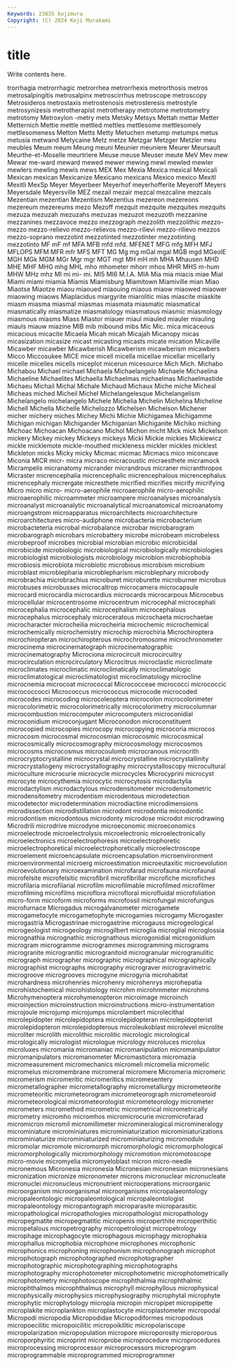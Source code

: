 ```yaml
---
Keywords: 23635 kojimura
Copyright: (C) 2024 Koji Murakami
---
```


# title

Write contents here.



trorrhagia metrorrhagic
metrorrhea metrorrhexis metrorthosis metros metrosalpingitis metrosalpinx metroscirrhus metroscope metroscopy Metrosideros
metrostaxis metrostenosis metrosteresis metrostyle metrosynizesis metrotherapist metrotherapy metrotome metrotometry metrotomy
Metroxylon -metry mets Metsky Metsys Mettah mettar Metter Metternich Mettie
mettle mettled mettles mettlesome mettlesomely mettlesomeness Metton Metts Metty Metuchen
metump metumps metus metusia metwand Metycaine Metz metze Metzgar Metzger
Metzler meu meubles Meum meum Meung meuni Meunier meuniere Meurer
Meursault Meurthe-et-Moselle meurtriere Meuse meuse Meuser meute MeV Mev mew
Mewar me-ward meward mewed mewer mewing mewl mewled mewler mewlers
mewling mewls mews MEX Mex Mexia Mexica mexical Mexicali Mexican
mexican Mexicanize Mexicano mexicans Mexico mexico Mexitl Mexitli MexSp Meyer
Meyerbeer Meyerhof meyerhofferite Meyeroff Meyers Meyersdale Meyersville MEZ mezail mezair
mezcal mezcaline mezcals Mezentian mezentian Mezentism Mezentius mezereon mezereons mezereum
mezereums mezo Mezoff mezquit mezquite mezquites mezquits mezuza mezuzah mezuzahs
mezuzas mezuzot mezuzoth mezzanine mezzanines mezzavoce mezzo mezzograph mezzolith mezzolithic
mezzo-mezzo mezzo-relievo mezzo-relievos mezzo-rilievi mezzo-rilievo mezzos mezzo-soprano mezzotint mezzotinted mezzotinter
mezzotinting mezzotinto MF mF mf MFA MFB mfd mfd. MFENET
MFG mfg MFH MFJ MFLOPS MFM MFR mfr MFS MFT
MG Mg mg mGal mgal MGB mgd MGeolE MGH MGk
MGM MGr Mgr mgr MGT mgt MH mH mh MHA
Mhausen MHD MHE MHF MHG mhg MHL mho mhometer mhorr
mhos MHR MHS m-hum MHW MHz mhz MI mi mi-
mi. MI5 MI6 M.I.A. MIA Mia mia miacis miae Mial
Miami miami miamia Miamis Miamisburg Miamitown Miamiville mian Miao Miaotse
Miaotze miaou miaoued miaouing miaous miaow miaowed miaower miaowing miaows
Miaplacidus miargyrite miarolitic mias miascite miaskite miasm miasma miasmal miasmas
miasmata miasmatic miasmatical miasmatically miasmatize miasmatology miasmatous miasmic miasmology miasmous
miasms Miass Miastor miauer miaul miauled miauler miauling miauls miauw
miazine MIB mib mibound mibs Mic Mic. mica micaceous micacious
micacite Micaela Micah micah Micajah Micanopy micas micasization micasize micast
micasting micasts micate mication Micaville Micawber micawber Micawberish Micawberism micawberism
micawbers Micco Miccosukee MICE mice micell micella micellae micellar micellarly
micelle micelles micells miceplot micerun micesource Mich Mich. Michabo Michabou
Michael michael Michaela Michaelangelo Michaele Michaelina Michaeline Michaelites Michaella Michaelmas
michaelmas Michaelmastide Michaeu Michail Michal Michale Michaud Michaux Miche miche
Micheal Micheas miched Micheil Michel Michelangelesque Michelangelism Michelangelo michelangelo Michele
Michelia Michelin Michelina Micheline Michell Michella Michelle Michelozzo Michelsen Michelson
Michener micher michery miches Michey Michi Michie Michigamea Michigamme Michigan
michigan Michigander Michiganian Michiganite Michiko miching Michoac Michoacan Michoacano Michol
Michon micht Mick mick Mickelson mickery Mickey mickey Mickeys mickeys
Micki Mickie mickies Mickiewicz mickle micklemote mickle-mouthed mickleness mickler mickles
micklest Mickleton micks Micky micky Micmac micmac Micmacs mico miconcave
Miconia MICR micr- micra micraco micracoustic micraesthete micramock Micrampelis micranatomy
micrander micrandrous micraner micranthropos Micraster micrencephalia micrencephalic micrencephalous micrencephalus micrencephaly
micrergate micresthete micrified micrifies micrify micrifying Micro micro micro- micro-aerophile
microaerophile micro-aerophilic microaerophilic microammeter microampere microanalyses microanalysis microanalyst microanalytic microanalytical
microanatomical microanatomy microangstrom microapparatus microarchitects microarchitecture microarchitectures micro-audiphone microbacteria microbacterium
microbacteteria microbal microbalance microbar microbarogram microbarograph microbars microbattery microbe microbeam
microbeless microbeproof microbes microbial microbian microbic microbicidal microbicide microbiologic microbiological
microbiologically microbiologies microbiologist microbiologists microbiology microbion microbiophobia microbiosis microbiota microbiotic
microbious microbism microbium microblast microblepharia microblepharism microblephary microbody microbrachia microbrachius
microburet microburette microburner microbus microbuses microbusses microcaltrop microcamera microcapsule microcard
microcardia microcardius microcards microcarpous Microcebus microcellular microcentrosome microcentrum microcephal microcephali
microcephalia microcephalic microcephalism microcephalous microcephalus microcephaly microceratous microchaeta microchaetae microcharacter
microcheilia microcheiria microchemic microchemical microchemically microchemistry microchip microchiria Microchiroptera microchiropteran
microchiropterous microchromosome microchronometer microcinema microcinematograph microcinematographic microcinematography Microciona microcircuit microcircuitry
microcirculation microcirculatory Microcitrus microclastic microclimate microclimates microclimatic microclimatically microclimatologic microclimatological
microclimatologist microclimatology microcline microcnemia microcoat micrococcal Micrococceae micrococci micrococcic micrococcocci
Micrococcus micrococcus microcode microcoded microcodes microcoding microcoleoptera microcolon microcolorimeter microcolorimetric
microcolorimetrically microcolorimetry microcolumnar microcombustion microcomputer microcomputers microconidial microconidium microconjugant Microconodon
microconstituent microcopied microcopies microcopy microcopying microcoria microcos microcosm microcosmal microcosmian
microcosmic microcosmical microcosmically microcosmography microcosmology microcosmos microcosms microcosmus microcoulomb microcranous
microcrith microcryptocrystalline microcrystal microcrystalline microcrystallinity microcrystallogeny microcrystallography microcrystalloscopy microcultural microculture
microcurie microcycle microcycles Microcyprini microcyst microcyte microcythemia microcytic microcytosis microdactylia
microdactylism microdactylous microdensitometer microdensitometric microdensitometry microdentism microdentous microdetection microdetector microdetermination
microdiactine microdimensions microdissection microdistillation microdont microdontia microdontic microdontism microdontous microdonty
microdose microdot microdrawing Microdrili microdrive microdyne microeconomic microeconomics microelectrode microelectrolysis
microelectronic microelectronically microelectronics microelectrophoresis microelectrophoretic microelectrophoretical microelectrophoretically microelectroscope microelement microencapsulate
microencapsulation microenvironment microenvironmental microerg microestimation microeutaxitic microevolution microevolutionary microexamination microfarad
microfauna microfaunal microfelsite microfelsitic microfibril microfibrillar microfiche microfiches microfilaria microfilarial
microfilm microfilmable microfilmed microfilmer microfilming microfilms microflora microfloral microfluidal microfoliation
micro-form microform microforms microfossil microfungal microfungus microfurnace Microgadus microgalvanometer microgamete
microgametocyte microgametophyte microgamies microgamy Microgaster microgastria Microgastrinae microgastrine microgauss microgeological
microgeologist microgeology microgilbert microglia microglial microglossia micrognathia micrognathic micrognathous microgonidial
microgonidium microgram microgramme microgrammes microgramming micrograms microgranite microgranitic microgranitoid microgranular
microgranulitic micrograph micrographer micrographic micrographical micrographically micrographist micrographs micrography micrograver
microgravimetric microgroove microgrooves microgyne microgyria microhabitat microhardness microhenries microhenry microhenrys
microhepatia microhistochemical microhistology microhm microhmmeter microhms Microhymenoptera microhymenopteron microimage microinch
microinjection microinstruction microinstructions micro-instrumentation microjoule microjump microjumps microlambert microlecithal microlepidopter
microlepidoptera microlepidopteran microlepidopterist microlepidopteron microlepidopterous microleukoblast microlevel microlite microliter microlith
microlithic microlitic micrologic micrological micrologically micrologist micrologue micrology microluces microlux
microluxes micromania micromaniac micromanipulation micromanipulator micromanipulators micromanometer Micromastictora micromazia micromeasurement
micromechanics micromeli micromelia micromelic micromelus micromembrane micromeral micromere Micromeria micromeric
micromerism micromeritic micromeritics micromesentery micrometallographer micrometallography micrometallurgy micrometeorite micrometeoritic micrometeorogram
micrometeorograph micrometeoroid micrometeorological micrometeorologist micrometeorology micrometer micrometers micromethod micrometric micrometrical
micrometrically micrometry micromho micromhos micromicrocurie micromicrofarad micromicron micromil micromillimeter micromineralogical
micromineralogy microminiature microminiatures microminiaturization microminiaturizations microminiaturize microminiaturized microminiaturizing micromodule micromolar
micromole micromorph micromorphologic micromorphological micromorphologically micromorphology micromotion micromotoscope micro-movie micromyelia
micromyeloblast micron micro-needle micronemous Micronesia micronesia Micronesian micronesian micronesians micronization
micronize micronometer microns micronuclear micronucleate micronuclei micronucleus micronutrient microoperations microorganic
microorganism microorganismal microorganisms micropalaeontology micropaleontologic micropaleontological micropaleontologist micropaleontology micropantograph microparasite
microparasitic micropathological micropathologies micropathologist micropathology micropegmatite micropegmatitic micropenis microperthite microperthitic
micropetalous micropetrography micropetrologist micropetrology microphage microphagocyte microphagous microphagy microphakia microphallus
microphobia microphone microphones microphonic microphonics microphoning microphonism microphonograph microphot microphotograph
microphotographed microphotographer microphotographic microphotographing microphotographs microphotography microphotometer microphotometric microphotometrically microphotometry
microphotoscope microphthalmia microphthalmic microphthalmos microphthalmus microphyll microphyllous microphysical microphysically microphysics
microphysiography microphytal microphyte microphytic microphytology micropia micropin micropipet micropipette microplakite
microplankton microplastocyte microplastometer micropodal Micropodi micropodia Micropodidae Micropodiformes micropodous micropoecilitic
micropoicilitic micropoikilitic micropolariscope micropolarization micropopulation micropore microporosity microporous microporphyritic microprint
microprobe microprocedure microprocedures microprocessing microprocessor microprocessors microprogram microprogrammable microprogrammed microprogrammer
